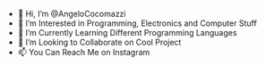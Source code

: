 - 👋 Hi, I’m @AngeloCocomazzi
- 👀 I’m Interested in Programming, Electronics and Computer Stuff
- 🌱 I’m Currently Learning Different Programming Languages
- 💞️ I’m Looking to Collaborate on Cool Project
- 📫 You Can Reach Me on Instagram
